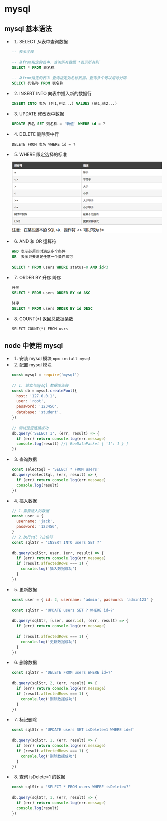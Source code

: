 # mysql

## mysql 基本语法

- 1. SELECT 从表中查询数据

  ```sql
  -- 表示注释

  -- 从from指定的表中，查询所有数据 *表示所有列
  SELECT * FROM 表名称

  -- 从from指定的表中 查询指定列名称数据，查询多个可以逗号分隔
  SELECT 列名称 FROM 表名称
  ```

- 2. INSERT INTO 向表中插入新的数据行

  ```sql
  INSERT INTO 表名 (列1,列2...) VALUES (值1,值2...)
  ```

- 3. UPDATE 修改表中数据

  ```sql
  UPDATE 表名 SET 列名称 = '新值' WHERE id = ?
  ```

- 4. DELETE 删除表中行

  ```
  DELETE FROM 表名 WHERE id = ?
  ```

- 5. WHERE 限定选择的标准

  ![](../images/calc.jpg)

- 6. AND 和 OR 运算符

  ```sql
  AND 表示必须同时满足多个条件
  OR  表示只要满足任意一个条件即可

  SELECT * FROM users WHERE status=0 AND id<3
  ```

- 7. ORDER BY 升序 降序

  ```SQL
  升序
  SELECT * FROM users ORDER BY id ASC

  降序
  SELECT * FROM users ORDER BY id DESC
  ```

- 8. COUNT(\*) 返回总数据条数

  ```
  SELECT COUNT(*) FROM usrs
  ```

## node 中使用 mysql

- 1. 安装 mysql 模块 `npm install mysql`

- 2. 配置 mysql 模块

  ```js
  const mysql = require('mysql')

  // 1. 建立与mysql 数据库连接
  const db = mysql.createPool({
    host: '127.0.0.1',
    user: 'root',
    password: '123456',
    database: 'student',
  })

  // 测试是否连接成功
  db.query('SELECT 1', (err, result) => {
    if (err) return console.log(err.message)
    console.log(result) //[ RowDataPacket { '1': 1 } ]
  })
  ```

- 3. 查询数据

  ```js
  const selectSql = 'SELECT * FROM users'
  db.query(selectSql, (err, result) => {
    if (err) return console.log(err.message)
    console.log(result)
  })
  ```

- 4. 插入数据

  ```js
  // 1.需要插入的数据
  const user = {
    username: 'jack',
    password: '123456',
  }
  // 2.执行sql ?占位符
  const sqlStr = 'INSERT INTO users SET ?'

  db.query(sqlStr, user, (err, result) => {
    if (err) return console.log(err.message)
    if (result.affectedRows === 1) {
      console.log('插入数据成功')
    }
  })
  ```

- 5. 更新数据

  ```js
  const user = { id: 2, username: 'admin', password: 'admin123' }

  const sqlStr = 'UPDATE users SET ? WHERE id=?'

  db.query(sqlStr, [user, user.id], (err, result) => {
    if (err) return console.log(err.message)

    if (result.affectedRows === 1) {
      console.log('更新数据成功')
    }
  })
  ```

- 6. 删除数据

  ```js
  const sqlStr = 'DELETE FROM users WHERE id=?'

  db.query(sqlStr, 2, (err, result) => {
    if (err) return console.log(err.message)
    if (result.affectedRows === 1) {
      console.log('删除数据成功')
    }
  })
  ```

- 7. 标记删除

  ```js
  const sqlStr = 'UPDATE users SET isDelete=1 WHERE id=?'

  db.query(sqlStr, 1, (err, result) => {
    if (err) return console.log(err.message)
    if (result.affectedRows === 1) {
      console.log('删除数据成功')
    }
  })
  ```

- 8. 查询 isDelete=1 的数据

  ```js
  const sqlStr = 'SELECT * FROM users WHERE isDelete=?'

  db.query(sqlStr, 1, (err, result) => {
    if (err) return console.log(err.message)
    console.log(result)
  })
  ```
